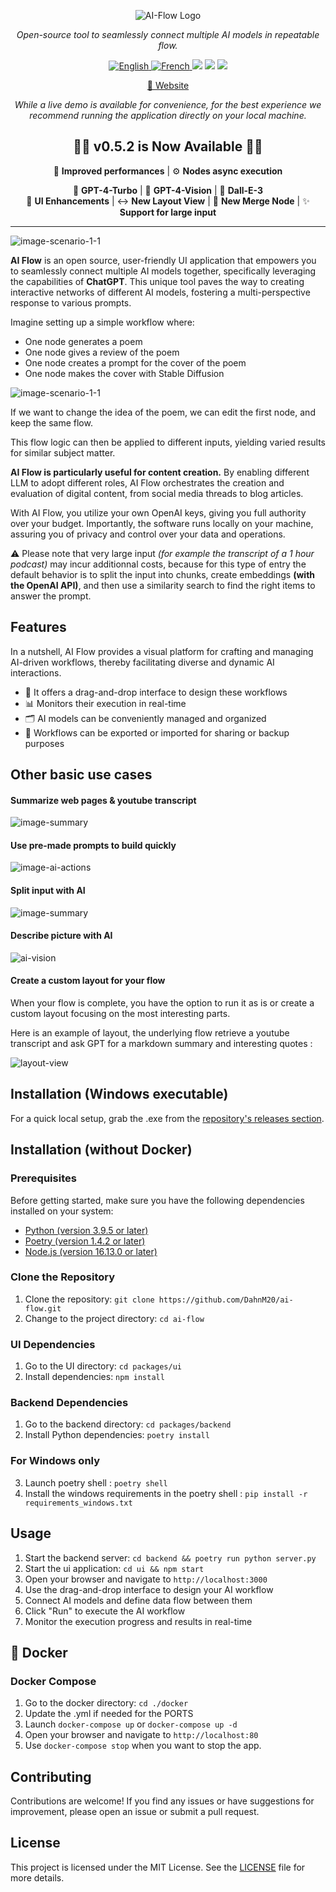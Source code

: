 <p align="center">
  <img src="assets/logo.png" alt="AI-Flow Logo"/>
</p>
<p align="center">
  <em>Open-source tool to seamlessly connect multiple AI models in repeatable flow.</em>
</p>
<p align="center">
    <a href="https://docs.ai-flow.net/"> <img src="https://img.shields.io/badge/lang-English-blue.svg" alt="English"> </a>
    <a href="https://docs.ai-flow.net/"> <img src="https://img.shields.io/badge/lang-French-blue.svg" alt="French"> </a>
    <img src="https://img.shields.io/badge/License-MIT-yellow.svg">
    <img src="https://img.shields.io/github/v/release/DahnM20/ai-flow">
    <a href="https://twitter.com/DahnM20"><img src="https://img.shields.io/twitter/follow/AI-Flow?style=social"></a>
</p>

<p align="center">
<a href="https://ai-flow.net/">🔗 Website</a>
</p>

<p align="center">
<em>While a live demo is available for convenience, for the best experience we recommend running the application directly on your local machine.</em>
</p>

<div align="center">

## 🎉🚀 v0.5.2 is Now Available 🚀🎉

 🚀 **Improved performances** | ⚙️ **Nodes async execution**

🚀 **GPT-4-Turbo** | 👀 **GPT-4-Vision** | 🎨 **Dall-E-3**
</br>
🌟 **UI Enhancements** | ↔️ **New Layout View** | 🤖 **New Merge Node** | ✨ **Support for large input**


</div>

---

![image-scenario-1-1](assets/presentation.png)

**AI Flow** is an open source, user-friendly UI application that empowers you to seamlessly connect multiple AI models together, specifically leveraging the capabilities of **ChatGPT**. This unique tool paves the way to creating interactive networks of different AI models, fostering a multi-perspective response to various prompts.


Imagine setting up a simple workflow where:

- One node generates a poem
- One node gives a review of the poem
- One node creates a prompt for the cover of the poem
- One node makes the cover with Stable Diffusion

![image-scenario-1-1](assets/scenario-1-1.png)

If we want to change the idea of the poem, we can edit the first node, and keep the same flow. 

This flow logic can then be applied to different inputs, yielding varied results for similar subject matter. 

**AI Flow is particularly useful for content creation.** By enabling different LLM to adopt different roles, AI Flow orchestrates the creation and evaluation of digital content, from social media threads to blog articles. 

With AI Flow, you utilize your own OpenAI keys, giving you full authority over your budget. Importantly, the software runs locally on your machine, assuring you of privacy and control over your data and operations.

⚠️ Please note that very large input _(for example the transcript of a 1 hour podcast)_ may incur additionnal costs, because for this type of entry the default behavior is to split the input into chunks, create embeddings **(with the OpenAI API)**, and then use a similarity search to find the right items to answer the prompt. 

## Features

In a nutshell, AI Flow provides a visual platform for crafting and managing AI-driven workflows, thereby facilitating diverse and dynamic AI interactions.

- 🎨 It offers a drag-and-drop interface to design these workflows
- 📊 Monitors their execution in real-time
- 🗂️ AI models can be conveniently managed and organized
- 💾 Workflows can be exported or imported for sharing or backup purposes

## Other basic use cases

#### Summarize web pages & youtube transcript

![image-summary](assets/summary.png)


#### Use pre-made prompts to build quickly

![image-ai-actions](assets/predefined-prompts.png)

#### Split input with AI 

![image-summary](assets/split-input.png)

#### Describe picture with AI

![ai-vision](assets/gpt-vision.png)

#### Create a custom layout for your flow

When your flow is complete, you have the option to run it as is or create a custom layout focusing on the most interesting parts.

Here is an example of layout, the underlying flow retrieve a youtube transcript and ask GPT for a markdown summary and interesting quotes : 

![layout-view](assets/layout.png)


## Installation (Windows executable)

For a quick local setup, grab the .exe from the [repository's releases section](https://github.com/DahnM20/ai-flow/releases).

## Installation (without Docker)

### Prerequisites

Before getting started, make sure you have the following dependencies installed on your system:

- [Python (version 3.9.5 or later)](https://www.python.org/downloads/)
- [Poetry (version 1.4.2 or later)](https://python-poetry.org/docs/#installation)
- [Node.js (version 16.13.0 or later)](https://nodejs.org/en/download/)

### Clone the Repository

1. Clone the repository: `git clone https://github.com/DahnM20/ai-flow.git`
2. Change to the project directory: `cd ai-flow`

### UI Dependencies
1. Go to the UI directory: `cd packages/ui`
2. Install dependencies: `npm install`

### Backend Dependencies
1. Go to the backend directory: `cd packages/backend`
2. Install Python dependencies: `poetry install`
   
### For Windows only
3. Launch poetry shell : `poetry shell`
4. Install the windows requirements in the poetry shell : `pip install -r requirements_windows.txt`

## Usage

1. Start the backend server: `cd backend && poetry run python server.py`
2. Start the ui application: `cd ui && npm start`
3. Open your browser and navigate to `http://localhost:3000`
4. Use the drag-and-drop interface to design your AI workflow
5. Connect AI models and define data flow between them
6. Click "Run" to execute the AI workflow
7. Monitor the execution progress and results in real-time


## 🐳 Docker

### Docker Compose

1. Go to the docker directory: `cd ./docker`
2. Update the .yml if needed for the PORTS
3. Launch `docker-compose up` or `docker-compose up -d`
4. Open your browser and navigate to `http://localhost:80`
5. Use `docker-compose stop` when you want to stop the app. 

## Contributing

Contributions are welcome! If you find any issues or have suggestions for improvement, please open an issue or submit a pull request.

## License

This project is licensed under the MIT License. See the [LICENSE](LICENSE) file for more details.
